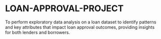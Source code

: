 # LOAN-APPROVAL-PROJECT

To perform exploratory data analysis on a loan dataset to identify patterns and key attributes that impact loan approval outcomes, providing insights for both lenders and borrowers.

